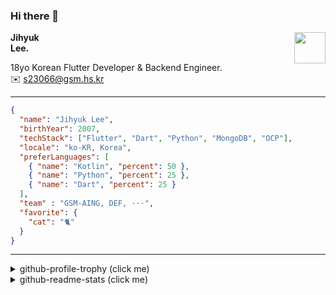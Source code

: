 ### Hi there 👋
<img src="https://github.githubassets.com/images/mona-loading-default.gif" width="50px" align="right">
</a>

**Jihyuk\
Lee.**

18yo Korean Flutter Developer & Backend Engineer.\
✉️ <s23066@gsm.hs.kr>

---

```json
{
  "name": "Jihyuk Lee",
  "birthYear": 2007,
  "techStack": ["Flutter", "Dart", "Python", "MongoDB", "OCP"],
  "locale": "ko-KR, Korea",
  "preferLanguages": [
    { "name": "Kotlin", "percent": 50 },
    { "name": "Python", "percent": 25 },
    { "name": "Dart", "percent": 25 }
  ],
  "team" : "GSM-AING, DEF, ···",
  "favorite": {
    "cat": "🐈"
  }
}
```
---
<details>
  <summary>github-profile-trophy (click me)</summary>
  
![](https://github-profile-trophy.vercel.app/?username=withJihyuk&row=1&column=8&theme=nord)
  
</details>
<details>
  <summary>github-readme-stats (click me)</summary>
  
<!--START_SECTION:waka-->
![Code Time](http://img.shields.io/badge/Code%20Time-577%20hrs%2057%20mins-blue)

![Lines of code](https://img.shields.io/badge/%EC%A0%80%EB%8A%94%20%EC%97%AC%ED%83%9C%EA%B9%8C%EC%A7%80%20-466.4%20thousand%20%EC%A4%84%EC%9D%98%20%EC%BD%94%EB%93%9C%EB%A5%BC%20%EC%9E%91%EC%84%B1%ED%96%88%EC%96%B4%EC%9A%94.-blue)

**저는 아침형 인간이에요. 🐤** 

```text
🌞 아침                     323 commits         ████░░░░░░░░░░░░░░░░░░░░░   16.04 % 
🌆 낮　                     718 commits         █████████░░░░░░░░░░░░░░░░   35.65 % 
🌃 저녁                     729 commits         █████████░░░░░░░░░░░░░░░░   36.20 % 
🌙 밤　                     244 commits         ███░░░░░░░░░░░░░░░░░░░░░░   12.12 % 
```


📊 **저는 이번주를 이렇게 시간을 보냈어요.** 

```text
🕑︎ Timezone: Asia/Seoul

💬 프로그래밍 언어들: 
Kotlin                   6 hrs 40 mins       ███████████████████████░░   91.57 % 
Gradle                   17 mins             █░░░░░░░░░░░░░░░░░░░░░░░░   03.91 % 
Java                     6 mins              ░░░░░░░░░░░░░░░░░░░░░░░░░   01.40 % 
TOML                     4 mins              ░░░░░░░░░░░░░░░░░░░░░░░░░   01.07 % 
GitIgnore file           3 mins              ░░░░░░░░░░░░░░░░░░░░░░░░░   00.72 % 

🔥 에디터들: 
Android Studio           7 hrs 13 mins       █████████████████████████   99.18 % 
VS Code                  3 mins              ░░░░░░░░░░░░░░░░░░░░░░░░░   00.82 % 

💻 운영 체제들: 
Mac                      7 hrs 17 mins       █████████████████████████   100.00 % 
```


 Last Updated on 30/11/2024 18:47:26 UTC
<!--END_SECTION:waka-->

</details>

</div>

